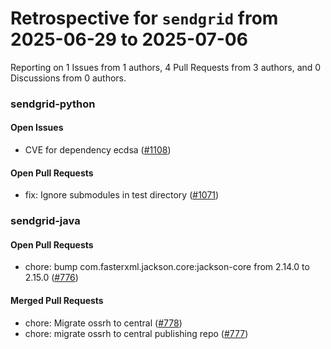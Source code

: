 # Retrospective for `sendgrid` from 2025-06-29 to 2025-07-06

Reporting on 1 Issues from 1 authors, 4 Pull Requests from 3 authors, and 0 Discussions from 0 authors.


### sendgrid-python

#### Open Issues

- CVE for dependency ecdsa ([#1108](https://github.com/sendgrid/sendgrid-python/issues/1108))

#### Open Pull Requests

- fix: Ignore submodules in test directory ([#1071](https://github.com/sendgrid/sendgrid-python/pull/1071))

### sendgrid-java

#### Open Pull Requests

- chore: bump com.fasterxml.jackson.core:jackson-core from 2.14.0 to 2.15.0 ([#776](https://github.com/sendgrid/sendgrid-java/pull/776))

#### Merged Pull Requests

- chore: Migrate ossrh to central ([#778](https://github.com/sendgrid/sendgrid-java/pull/778))
- chore: migrate ossrh to central publishing repo ([#777](https://github.com/sendgrid/sendgrid-java/pull/777))